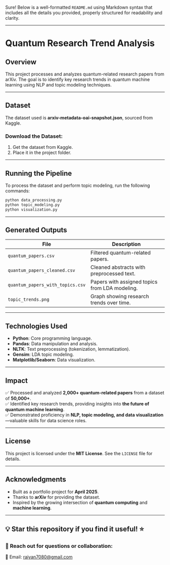 Sure! Below is a well-formatted `README.md` using Markdown syntax that includes all the details you provided, properly structured for readability and clarity.

---

# **Quantum Research Trend Analysis**  

## **Overview**  
This project processes and analyzes quantum-related research papers from arXiv. The goal is to identify key research trends in quantum machine learning using NLP and topic modeling techniques.  

---

## **Dataset**  
The dataset used is **arxiv-metadata-oai-snapshot.json**, sourced from Kaggle.  

### **Download the Dataset:**  
1. Get the dataset from Kaggle.  
2. Place it in the project folder.  

---

## **Running the Pipeline**  
To process the dataset and perform topic modeling, run the following commands:  

```bash
python data_processing.py
python topic_modeling.py
python visualization.py
```

---

## **Generated Outputs**  
| File | Description |
|------|------------|
| `quantum_papers.csv` | Filtered quantum-related papers. |
| `quantum_papers_cleaned.csv` | Cleaned abstracts with preprocessed text. |
| `quantum_papers_with_topics.csv` | Papers with assigned topics from LDA modeling. |
| `topic_trends.png` | Graph showing research trends over time. |

---

## **Technologies Used**  
- **Python**: Core programming language.  
- **Pandas**: Data manipulation and analysis.  
- **NLTK**: Text preprocessing (tokenization, lemmatization).  
- **Gensim**: LDA topic modeling.  
- **Matplotlib/Seaborn**: Data visualization.  

---

## **Impact**  
✅ Processed and analyzed **2,000+ quantum-related papers** from a dataset of **50,000+**.  
✅ Identified key research trends, providing insights into **the future of quantum machine learning**.  
✅ Demonstrated proficiency in **NLP, topic modeling, and data visualization**—valuable skills for data science roles.  

---

## **License**  
This project is licensed under the **MIT License**. See the `LICENSE` file for details.  

---

## **Acknowledgments**  
- Built as a portfolio project for **April 2025**.  
- Thanks to **arXiv** for providing the dataset.  
- Inspired by the growing intersection of **quantum computing** and **machine learning**.  

---

## **💡 Star this repository if you find it useful!** ⭐  
### 📩 **Reach out for questions or collaboration:**  
📧 Email: [raiyan7080@gmail.com](mailto:raiyan7080@gmail.com)  